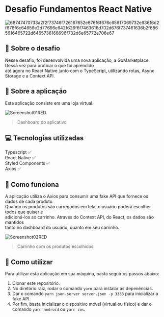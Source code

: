 # Desafio Fundamentos React Native

![68747470733a2f2f73746f726167652e676f6f676c65617069732e636f6d2f676f6c64656e2d77696e642f626f6f7463616d702d676f737461636b2f6865616465722d6465736166696f732d6e65772e706e67](https://user-images.githubusercontent.com/60238162/90712557-b099a180-e279-11ea-8f9d-078bde095632.png)

## :rocket: Sobre o desafio ##
Nesse desafio, foi desenvolvida uma nova aplicação, a GoMarketplace. Dessa vez para praticar o que  foi aprendido <br />
até agora no React Native junto com o TypeScript, utilizando rotas, Async Storage e a Context API.

## :iphone: Sobre a aplicação ##
Esta aplicação consiste em uma loja virtual. <br />

![Screenshot01RED](https://user-images.githubusercontent.com/60238162/90713440-b6908200-e27b-11ea-866e-1f00adcac43f.png)
> Dashboard do aplicativo

## :computer: Tecnologias utilizadas ##

Typescript :white_check_mark: <br />
React Native :white_check_mark: <br />
Styled Components :white_check_mark: <br />
Axios :white_check_mark: <br />

## :wrench: Como funciona ##
A aplicação utiliza o Axios para consumir uma fake API que fornece os dados de cada produto. <br />
Quando os produtos são carregados em tela, o usuário poderá escolher todos que quiser e <br />
adicioná-los ao carrinho. Através do Context API, do React, os dados são mantidos <br />
tanto no dashboard do usuário, quanto em seu carrinho.

![Screenshot02RED](https://user-images.githubusercontent.com/60238162/90713801-7e3d7380-e27c-11ea-8497-0ba39f5fca96.png)
> Carrinho com os produtos escolhidos

## :construction_worker: Como utilizar ##

Para utilizar esta aplicação em sua máquina, basta seguir os passos abaixo:
1) Clonar este repositório. <br />
2) No diretório raiz, rodar o comando `yarn` para instalar as depenências. <br />
3) Dar o comando `yarn json-server server.json -p 3333` para inicializar a fake API. <br />
4) Por fim, basta inicializar o dispositivo móvel (virtual ou físico) e dar o comando `yarn android` ou `yarn ios`. <br />
